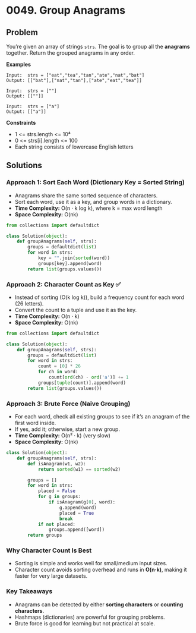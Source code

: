 # 0049. Group Anagrams

## Problem

You’re given an array of strings `strs`. The goal is to group all the **anagrams** together.
Return the grouped anagrams in any order.

**Examples**

```
Input:  strs = ["eat","tea","tan","ate","nat","bat"]  
Output: [["bat"],["nat","tan"],["ate","eat","tea"]]  

Input:  strs = [""]  
Output: [[""]]  

Input:  strs = ["a"]  
Output: [["a"]]
```

**Constraints**

* 1 <= strs.length <= 10⁴
* 0 <= strs\[i].length <= 100
* Each string consists of lowercase English letters


## Solutions

### Approach 1: Sort Each Word (Dictionary Key = Sorted String)

* Anagrams share the same sorted sequence of characters.
* Sort each word, use it as a key, and group words in a dictionary.
* **Time Complexity:** O(n · k log k), where k = max word length
* **Space Complexity:** O(nk)

```python
from collections import defaultdict

class Solution(object):
    def groupAnagrams(self, strs):
        groups = defaultdict(list)
        for word in strs:
            key = "".join(sorted(word))
            groups[key].append(word)
        return list(groups.values())
```


### Approach 2: Character Count as Key ✅

* Instead of sorting (O(k log k)), build a frequency count for each word (26 letters).
* Convert the count to a tuple and use it as the key.
* **Time Complexity:** O(n · k)
* **Space Complexity:** O(nk)

```python
from collections import defaultdict

class Solution(object):
    def groupAnagrams(self, strs):
        groups = defaultdict(list)
        for word in strs:
            count = [0] * 26
            for ch in word:
                count[ord(ch) - ord('a')] += 1
            groups[tuple(count)].append(word)
        return list(groups.values())
```


### Approach 3: Brute Force (Naive Grouping)

* For each word, check all existing groups to see if it’s an anagram of the first word inside.
* If yes, add it; otherwise, start a new group.
* **Time Complexity:** O(n² · k) (very slow)
* **Space Complexity:** O(nk)

```python
class Solution(object):
    def groupAnagrams(self, strs):
        def isAnagram(w1, w2):
            return sorted(w1) == sorted(w2)

        groups = []
        for word in strs:
            placed = False
            for g in groups:
                if isAnagram(g[0], word):
                    g.append(word)
                    placed = True
                    break
            if not placed:
                groups.append([word])
        return groups
```


### Why Character Count Is Best

* Sorting is simple and works well for small/medium input sizes.
* Character count avoids sorting overhead and runs in **O(n·k)**, making it faster for very large datasets.


### Key Takeaways

* Anagrams can be detected by either **sorting characters** or **counting characters**.
* Hashmaps (dictionaries) are powerful for grouping problems.
* Brute force is good for learning but not practical at scale.
